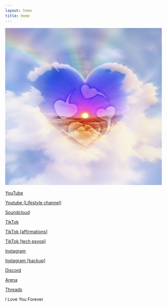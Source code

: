 ```yaml
---
layout: home
title: Home
---
```

[![](<images/CC9978F4-6A45-4437-AF05-8C77D33FD256.jpeg>)](/)

[YouTube](https://www.youtube.com/channel/UCn1iyvKXmSoMUMALYRCT_Kg)

[Youtube (Lifestyle channel)](https://www.youtube.com/@brglifestyleyt)

[Soundcloud](https://soundcloud.com/bbbbrrrrgggggg)

[TikTok](https://www.tiktok.com/@basedredactedgang) 

[TikTok [affirmations]](https://www.tiktok.com/@brgaffirmations)

[TikTok [tech psyop]](https://www.tiktok.com/@brgtechnologies)

[Instagram](https://instagram.com/basedretardgang)

[Instagram [backup]](https://instagram.com/pastrytartgang)

[Discord](https://discord.gg/brgonline)

[Arena](https://www.are.na/6yjsa85gqj8/online-hq)

[Threads](https://www.threads.net/@basedretardgang)




I Love You Forever
